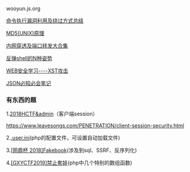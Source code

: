 wooyun.js.org

[命令执行漏洞利用及绕过方式总结](https://www.ghtwf01.cn/index.php/archives/273/#menu_index_11)

[MD5(UNIX)原理](https://www.leavesongs.com/PENETRATION/about-hash-password.html)

[内网穿透及端口转发大合集](https://xz.aliyun.com/t/6966)

[反弹shell的N种姿势](https://www.mad-coding.cn/2020/02/24/%E5%8F%8D%E5%BC%B9shell%E7%9A%84N%E7%A7%8D%E5%A7%BF%E5%8A%BF/#1-2-%E6%96%B9%E6%B3%95%E4%BA%8C)

[WEB安全学习----XST攻击](https://blog.csdn.net/a15803617402/article/details/82970182)

[JSON必知必会笔记](https://www.sqlsec.com/2020/04/jsonbook.html#toc-heading-2)





### 有东西的题



1.[2018HCTF&admin](https://www.anquanke.com/post/id/164086#h3-13)（客户端session）

https://www.leavesongs.com/PENETRATION/client-session-security.html





2.[.user.ini](https://xz.aliyun.com/t/6091#toc-1)(php的配置文件，可设置自动加载文件)





3.[[网鼎杯 2018]Fakebook](https://www.cnblogs.com/hello-there/p/12846239.html)(涉及到sql、SSRF、反序列化)





4.[[GXYCTF2019]禁止套娃](https://www.cnblogs.com/wangtanzhi/p/12260986.html)(php中几个特别的数组函数)